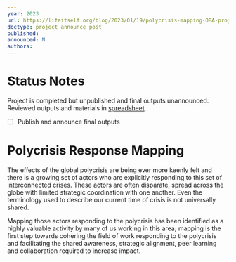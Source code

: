 ```yaml
---
year: 2023
url: https://lifeitself.org/blog/2023/01/19/polycrisis-mapping-ORA-project
doctype: project announce post
published: 
announced: N
authors:
---
```


# Status Notes

Project is completed but unpublished and final outputs unannounced. Reviewed outputs and materials in [spreadsheet](https://docs.google.com/spreadsheets/d/1bNrudSwgGnC757WELdN5S1n0NM26L-TFCPIMtxmdh_8/edit?gid=54040125#gid=54040125).

- [ ] Publish and announce final outputs

# Polycrisis Response Mapping 

The effects of the global polycrisis are being ever more keenly felt and there is a growing set of actors who are explicitly responding to this set of interconnected crises. These actors are often disparate, spread across the globe with limited strategic coordination with one another. Even the terminology used to describe our current time of crisis is not universally shared. 

Mapping those actors responding to the polycrisis has been identified as a highly valuable activity by many of us working in this area; mapping is the first step towards cohering the field of work responding to the polycrisis and facilitating the shared awareness, strategic alignment, peer learning and collaboration required to increase impact.


